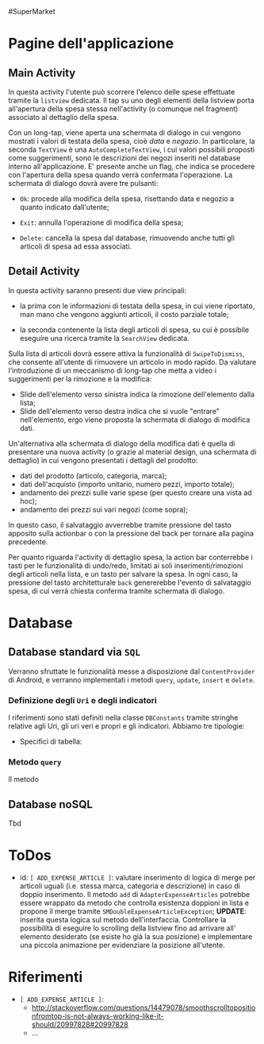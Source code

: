 #SuperMarket

# Pagine dell'applicazione

## Main Activity

In questa activity l'utente può scorrere l'elenco delle spese effettuate tramite
la `listview` dedicata. Il tap su uno degli elementi della listview porta
all'apertura della spesa stessa nell'activity (o comunque nel fragment)
associato al dettaglio della spesa.

Con un long-tap, viene aperta una schermata di dialogo in cui vengono mostrati i
valori di testata della spesa, cioè *data* e *negozio*. In particolare, la
seconda `TextView` è una `AutoCompleteTextView`, i cui valori possibili proposti
come suggerimenti, sono le descrizioni dei negozi inseriti nel database interno
all'applicazione. E' presente anche un flag, che indica se procedere con
l'apertura della spesa quando verrà confermata l'operazione.
La schermata di dialogo dovrà avere tre pulsanti:

- `Ok`: procede alla modifica della spesa, risettando data e negozio a quanto
  indicato dall'utente;

- `Exit`: annulla l'operazione di modifica della spesa;

- `Delete`: cancella la spesa dal database, rimuovendo anche tutti gli articoli
  di spesa ad essa associati.

## Detail Activity

In questa activity saranno presenti due view principali:

- la prima con le informazioni di testata della spesa, in cui viene riportato,
  man mano che vengono aggiunti articoli, il costo parziale totale;

- la seconda contenente la lista degli articoli di spesa, su cui è possibile
  eseguire una ricerca tramite la `SearchView` dedicata.

Sulla lista di articoli dovrà essere attiva la funzionalità di
`SwipeToDismiss`, che consente all'utente di rimuovere un articolo in modo
rapido. Da valutare l'introduzione di un meccanismo di long-tap che metta a
video i suggerimenti per la rimozione e la modifica:

- Slide dell'elemento verso sinistra indica la rimozione dell'elemento dalla
  lista;
- Slide dell'elemento verso destra indica che si vuole "entrare"
  nell'elemento, ergo viene proposta la schermata di dialogo di modifica dati.

Un'alternativa alla schermata di dialogo della modifica dati è quella di
presentare una nuova activity (o grazie al material design, una schermata di
dettaglio) in cui vengono presentati i dettagli del prodotto:

- dati del prodotto (articolo, categoria, marca);
- dati dell'acquisto (importo unitario, numero pezzi, importo totale);
- andamento dei prezzi sulle varie spese (per questo creare una vista ad hoc);
- andamento dei prezzi sui vari negozi (come sopra);

In questo caso, il salvataggio avverrebbe tramite pressione del tasto apposito
sulla actionbar o con la pressione del back per tornare alla pagina precedente.

Per quanto riguarda l'activity di dettaglio spesa, la action bar conterrebbe i
tasti per le funzionalità di undo/redo, limitati ai soli inserimenti/rimozioni
degli articoli nella lista, e un tasto per salvare la spesa.
In ogni caso, la pressione del tasto architetturale `back` genererebbe
l'evento
di salvataggio spesa, di cui verrà chiesta conferma tramite schermata di
dialogo.

# Database

## Database standard via `SQL`

Verranno sfruttate le funzionalità messe a disposizione dal `ContentProvider`
di Android, e verranno implementati i metodi `query`, `update`, `insert` e
`delete`.

### Definizione degli `Uri` e degli indicatori

I riferimenti sono stati definiti nella classe `DBConstants` tramite stringhe
relative agli Uri, gli uri veri e propri e gli indicatori. Abbiamo tre
tipologie:

- Specifici di tabella:


### Metodo `query`

Il metodo

## Database noSQL
Tbd

# ToDos

- id: ` [ ADD_EXPENSE_ARTICLE ] `: valutare inserimento di logica di merge per
  articoli uguali (i.e. stessa marca, categoria e descrizione) in caso di
  doppio inserimento. Il metodo `add` di `AdapterExpenseArticles` potrebbe
  essere wrappato da metodo che controlla esistenza doppioni in lista e propone
  il merge tramite `SMDoubleExpenseArticleException`;
  **UPDATE**: inserita questa logica sul metodo dell'interfaccia. Controllare
  la possibilità di eseguire lo scrolling della listview fino ad arrivare all'
  elemento desiderato (se esiste ho già la sua posizione) e implementare una
  piccola animazione per evidenziare la posizione all'utente.



# Riferimenti

- ` [ ADD_EXPENSE_ARTICLE ] `:
    - http://stackoverflow.com/questions/14479078/smoothscrolltopositionfromtop-is-not-always-working-like-it-should/20997828#20997828
    - ...
